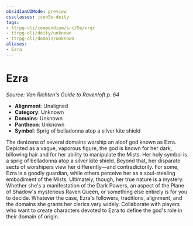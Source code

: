```yaml
---
obsidianUIMode: preview
cssclasses: json5e-deity
tags:
- ttrpg-cli/compendium/src/5e/vrgr
- ttrpg-cli/deity/unknown
- ttrpg-cli/domain/unknown
aliases: 
- Ezra
---
```

# Ezra
*Source: Van Richten's Guide to Ravenloft p. 64* 

- **Alignment**: Unaligned
- **Category**: Unknown
- **Domains**: Unknown
- **Pantheon**: Unknown
- **Symbol**: Sprig of belladonna atop a silver kite shield

The denizens of several domains worship an aloof god known as Ezra. Depicted as a vague, vaporous figure, the god is known for her dark, billowing hair and for her ability to manipulate the Mists. Her holy symbol is a sprig of belladonna atop a silver kite shield. Beyond that, her disparate sects of worshipers view her differently—and contradictorily. For some, Ezra is a goodly guardian, while others perceive her as a soul-stealing embodiment of the Mists. Ultimately, though, her true nature is a mystery. Whether she's a manifestation of the Dark Powers, an aspect of the Plane of Shadow's mysterious Raven Queen, or something else entirely is for you to decide. Whatever the case, Ezra's followers, traditions, alignment, and the domains she grants her clerics vary widely. Collaborate with players who want to create characters devoted to Ezra to define the god's role in their domain of origin.